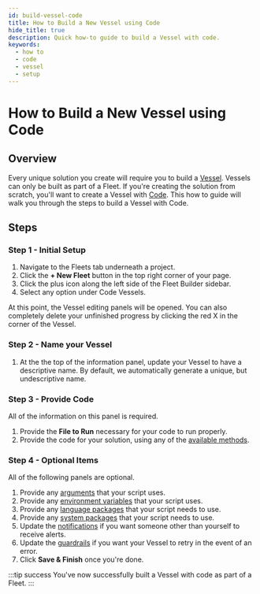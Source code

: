```yaml
---
id: build-vessel-code
title: How to Build a New Vessel using Code
hide_title: true
description: Quick how-to guide to build a Vessel with code.
keywords:
  - how to
  - code
  - vessel
  - setup
---
```


# How to Build a New Vessel using Code

## Overview

Every unique solution you create will require you to build a [Vessel](../../reference/vessels.md). Vessels can only be built as part of a Fleet. If you're creating the solution from scratch, you'll want to create a Vessel with [Code](../../reference/code/code-overview.md). This how to guide will walk you through the steps to build a Vessel with Code.

## Steps

### Step 1 - Initial Setup

1. Navigate to the Fleets tab underneath a project.
2. Click the **+ New Fleet** button in the top right corner of your page.
3. Click the plus icon along the left side of the Fleet Builder sidebar.
4. Select any option under Code Vessels.

At this point, the Vessel editing panels will be opened. You can also completely delete your unfinished progress by clicking the red X in the corner of the Vessel.

### Step 2 - Name your Vessel

1. At the the top of the information panel, update your Vessel to have a descriptive name. By default, we automatically generate a unique, but undescriptive name.

### Step 3 - Provide Code

All of the information on this panel is required.

1. Provide the **File to Run** necessary for your code to run properly.
2. Provide the code for your solution, using any of the [available methods](../../reference/code/code-overview.md).

### Step 4 - Optional Items

All of the following panels are optional.

1. Provide any [arguments](../../reference/arguments.md) that your script uses.
2. Provide any [environment variables](../../reference/environment-variables/environment-variables-overview.md) that your script uses.
3. Provide any [language packages](../../reference/packages/external-package-dependencies.md) that your script needs to use.
4. Provide any [system packages](../../reference/packages/system-package-dependencies.md) that your script needs to use.
5. Update the [notifications](../../reference/notifications.md) if you want someone other than yourself to receive alerts.
6. Update the [guardrails](../../reference/guardrails.md) if you want your Vessel to retry in the event of an error.
7. Click **Save & Finish** once you're done.

:::tip success
You've now successfully built a Vessel with code as part of a Fleet.
:::
